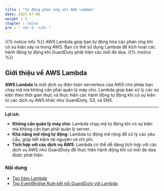 ```yaml
--- 
title : "Tự động phản ứng với AWS Lambda"
date: 2025-07-06
weight : 5 
chapter : false
pre : " <b> 5. </b> "
---
```


{{% notice info %}}
AWS Lambda giúp bạn tự động hóa các phản ứng khi có sự kiện xảy ra trong AWS. Bạn có thể sử dụng Lambda để kích hoạt các hành động tự động khi GuardDuty phát hiện các mối đe dọa.
{{% /notice %}}

## Giới thiệu về AWS Lambda

**AWS Lambda** là một dịch vụ điện toán serverless của AWS cho phép bạn chạy mã mà không cần phải quản lý máy chủ. Lambda giúp bạn xử lý các sự kiện theo thời gian thực và thực hiện các hành động tự động khi có sự kiện từ các dịch vụ AWS khác như GuardDuty, S3, và SNS.

---

**Lợi ích**:
- **Không cần quản lý máy chủ**: Lambda chạy mã tự động khi có sự kiện mà không cần bạn phải quản lý server.
- **Khả năng mở rộng tự động**: Lambda tự động mở rộng để xử lý các yêu cầu, giúp tiết kiệm tài nguyên và chi phí.
- **Tích hợp với các dịch vụ AWS**: Lambda có thể dễ dàng tích hợp với các dịch vụ AWS như GuardDuty để thực hiện hành động khi có mối đe dọa được phát hiện.

### Nội dung
  - [Tạo hàm Lambda](5.1-createlambdafunction/)
  - [Tạo EventBridge Rule kết nối GuardDuty với Lambda](5.2-createeventbridgerule/)  

